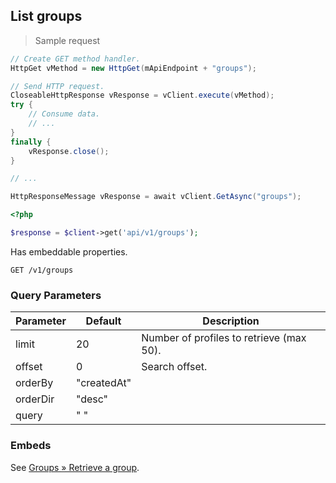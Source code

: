 ## List groups

> Sample request

```java
// Create GET method handler.
HttpGet vMethod = new HttpGet(mApiEndpoint + "groups");

// Send HTTP request.
CloseableHttpResponse vResponse = vClient.execute(vMethod);
try {
    // Consume data.
    // ...
}
finally {
    vResponse.close();
}
```

```c
// ...
```

```csharp
HttpResponseMessage vResponse = await vClient.GetAsync("groups");
```

```php
<?php

$response = $client->get('api/v1/groups');
```

<aside class="success">
Has embeddable properties.
</aside>

`GET /v1/groups`

### Query Parameters

Parameter | Default | Description
--------- | ------- | -----------
limit | 20 | Number of profiles to retrieve (max 50).
offset | 0 | Search offset.
orderBy | "createdAt" |
orderDir | "desc" |
query | " " |

### Embeds

See [Groups &raquo; Retrieve a group](#retrieve-a-group).
